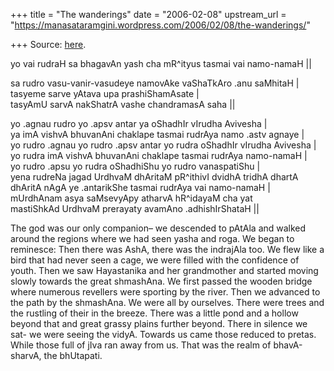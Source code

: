 +++
title = "The wanderings"
date = "2006-02-08"
upstream_url = "https://manasataramgini.wordpress.com/2006/02/08/the-wanderings/"

+++
Source: [here](https://manasataramgini.wordpress.com/2006/02/08/the-wanderings/).

yo vai rudraH sa bhagavAn yash cha mR^ityus tasmai vai namo-namaH \|\|

sa rudro vasu-vanir-vasudeye namovAke vaShaTkAro .anu saMhitaH \|  
tasyeme sarve yAtava upa prashiShamAsate \|  
tasyAmU sarvA nakShatrA vashe chandramasA saha \|\|

yo .agnau rudro yo .apsv antar ya oShadhIr vIrudha Avivesha \|  
ya imA vishvA bhuvanAni chaklape tasmai rudrAya namo .astv agnaye \|  
yo rudro .agnau yo rudro .apsv antar yo rudra oShadhIr vIrudha Avivesha \|  
yo rudra imA vishvA bhuvanAni chaklape tasmai rudrAya namo-namaH \|  
yo rudro .apsu yo rudra oShadhiShu yo rudro vanaspatiShu \|  
yena rudreNa jagad UrdhvaM dhAritaM pR^ithivI dvidhA tridhA dhartA dhAritA nAgA ye .antarikShe tasmai rudrAya vai namo-namaH \|  
mUrdhAnam asya saMsevyApy atharvA hR^idayaM cha yat  
mastiShkAd UrdhvaM prerayaty avamAno .adhishIrShataH \|\|

The god was our only companion– we descended to pAtAla and walked around the regions where we had seen yasha and roga. We began to reminesce: Then there was AshA, there was the indrajAla too. We flew like a bird that had never seen a cage, we were filled with the confidence of youth. Then we saw Hayastanika and her grandmother and started moving slowly towards the great shmashAna. We first passed the wooden bridge where numerous revellers were sporting by the river. Then we advanced to the path by the shmashAna. We were all by ourselves. There were trees and the rustling of their in the breeze. There was a little pond and a hollow beyond that and great grassy plains further beyond. There in silence we sat- we were seeing the vidyA. Towards us came those reduced to pretas. While those full of jIva ran away from us. That was the realm of bhavA-sharvA, the bhUtapati.


